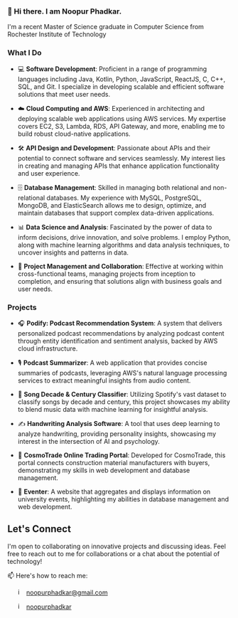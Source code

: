 ### 👋 Hi there. I am  Noopur Phadkar.

I'm a recent Master of Science graduate in Computer Science from Rochester Institute of Technology

### What I Do
- 💻 **Software Development**: Proficient in a range of programming languages including Java, Kotlin, Python, JavaScript, ReactJS, C, C++, SQL, and Git. I specialize in developing scalable and efficient software solutions that meet user needs.

- ☁️ **Cloud Computing and AWS**: Experienced in architecting and deploying scalable web applications using AWS services. My expertise covers EC2, S3, Lambda, RDS, API Gateway, and more, enabling me to build robust cloud-native applications.

- 🛠️ **API Design and Development**: Passionate about APIs and their potential to connect software and services seamlessly. My interest lies in creating and managing APIs that enhance application functionality and user experience.

- 🗄️ **Database Management**: Skilled in managing both relational and non-relational databases. My experience with MySQL, PostgreSQL, MongoDB, and ElasticSearch allows me to design, optimize, and maintain databases that support complex data-driven applications.

- 📊 **Data Science and Analysis**: Fascinated by the power of data to inform decisions, drive innovation, and solve problems. I employ Python, along with machine learning algorithms and data analysis techniques, to uncover insights and patterns in data.

- 🤝 **Project Management and Collaboration**: Effective at working within cross-functional teams, managing projects from inception to completion, and ensuring that solutions align with business goals and user needs.

### Projects
- 🎧 **Podify: Podcast Recommendation System**: A system that delivers personalized podcast recommendations by analyzing podcast content through entity identification and sentiment analysis, backed by AWS cloud infrastructure.

- 🎙️ **Podcast Summarizer**: A web application that provides concise summaries of podcasts, leveraging AWS's natural language processing services to extract meaningful insights from audio content.

- 🎵 **Song Decade & Century Classifier**: Utilizing Spotify's vast dataset to classify songs by decade and century, this project showcases my ability to blend music data with machine learning for insightful analysis.

- ✍️ **Handwriting Analysis Software**: A tool that uses deep learning to analyze handwriting, providing personality insights, showcasing my interest in the intersection of AI and psychology.

- 💼 **CosmoTrade Online Trading Portal**: Developed for CosmoTrade, this portal connects construction material manufacturers with buyers, demonstrating my skills in web development and database management.

- 📅 **Eventer**: A website that aggregates and displays information on university events, highlighting my abilities in database management and web development.

## Let's Connect
I'm open to collaborating on innovative projects and discussing ideas. Feel free to reach out to me for collaborations or a chat about the potential of technology!

📫 Here's how to reach me:
  
  &nbsp;&nbsp;&nbsp;&nbsp;&nbsp;&nbsp;<img src="https://github.com/noopur-phadkar/noopur-phadkar/assets/98292727/fe39fba5-5d8f-4eec-85df-44d88845bc7f" alt="image" width="15" height="auto"> noopurphadkar@gmail.com
  
  &nbsp;&nbsp;&nbsp;&nbsp;&nbsp;&nbsp;<img src="https://github.com/noopur-phadkar/noopur-phadkar/assets/98292727/767b2b9e-bfe4-4b69-bb74-b7b4f77327f0" alt="image" width="15" height="auto"> [noopurphadkar](https://www.linkedin.com/in/noopurphadkar/)




<!--
**noopur-phadkar/noopur-phadkar** is a ✨ _special_ ✨ repository because its `README.md` (this file) appears on your GitHub profile.

Here are some ideas to get you started:

- 🔭 I’m currently working on ...
- 🌱 I’m currently learning ...
- 👯 I’m looking to collaborate on ...
- 🤔 I’m looking for help with ...
- 💬 Ask me about ...
- 📫 How to reach me: ...
- 😄 Pronouns: ...
- ⚡ Fun fact: ...
-->
